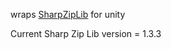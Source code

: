 wraps [SharpZipLib](https://github.com/icsharpcode/SharpZipLib) for unity

Current Sharp Zip Lib version = 1.3.3
